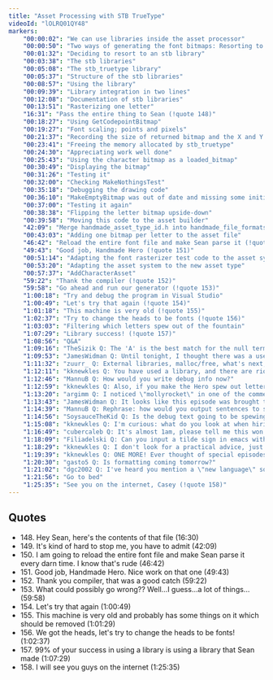 ```yaml
---
title: "Asset Processing with STB TrueType"
videoId: "lOLRQ01QY48"
markers:
    "00:00:02": "We can use libraries inside the asset processor"
    "00:00:50": "Two ways of generating the font bitmaps: Resorting to windows or using a library"
    "00:01:32": "Deciding to resort to an stb library"
    "00:03:38": "The stb libraries"
    "00:05:08": "The stb_truetype library"
    "00:05:37": "Structure of the stb libraries"
    "00:08:57": "Using the library"
    "00:09:39": "Library integration in two lines"
    "00:12:08": "Documentation of stb libraries"
    "00:13:51": "Rasterizing one letter"
    "16:31": "Pass the entire thing to Sean (!quote 148)"
    "00:18:27": "Using GetCodepointBitmap"
    "00:19:27": "Font scaling; points and pixels"
    "00:21:37": "Recording the size of returned bitmap and the X and Y displacement offsets"
    "00:23:41": "Freeing the memory allocated by stb_truetype"
    "00:24:30": "Appreciating work well done"
    "00:25:43": "Using the character bitmap as a loaded_bitmap"
    "00:30:49": "Displaying the bitmap"
    "00:31:26": "Testing it"
    "00:32:00": "Checking MakeNothingsTest"
    "00:35:18": "Debugging the drawing code"
    "00:36:10": "MakeEmptyBitmap was out of date and missing some initialization code"
    "00:37:00": "Testing it again"
    "00:38:38": "Flipping the letter bitmap upside-down"
    "00:39:58": "Moving this code to the asset builder"
    "42:09": "Merge handmade_asset_type_id.h into handmade_file_formats.h (!quote 149)"
    "00:43:03": "Adding one bitmap per letter to the asset file"
    "46:42": "Reload the entire font file and make Sean parse it (!quote 150)"
    "49:43": "Good job, Handmade Hero (!quote 151)"
    "00:51:14": "Adapting the font rasterizer test code to the asset system"
    "00:53:20": "Adapting the asset system to the new asset type"
    "00:57:37": "AddCharacterAsset"
    "59:22": "Thank the compiler (!quote 152)"
    "59:58": "Go ahead and run our generator (!quote 153)"
    "1:00:18": "Try and debug the program in Visual Studio"
    "1:00:49": "Let's try that again (!quote 154)"
    "1:01:18": "This machine is very old (!quote 155)"
    "1:02:37": "Try to change the heads to be fonts (!quote 156)"
    "1:03:03": "Filtering which letters spew out of the fountain"
    "1:07:29": "Library success! (!quote 157)"
    "1:08:56": "Q&A"
    "1:09:16": "TheSizik Q: The 'A' is the best match for the null terminator"
    "1:09:53": "JamesWidman Q: Until tonight, I thought there was a use case for CMake (which is that, if the user compiles the program, it finds libraries so that you don't need to know where they're installed). But now... it seems the STB way is the only reasonable default. I think I'm done with CMake for the foreseeable future"
    "1:11:32": "zuurr_ Q: External libraries, malloc/free, what's next, a java virtual machine?"
    "1:12:11": "kknewkles Q: You have used a library, and there are riots raging in the streets. I see shadows of pitchforks, cast by torch lights of the rabid crowd. Run, Casey, I'll do my best to slow them down. \*tips his hat with a last farewell gaze\*"
    "1:12:46": "MannuB Q: How would you write debug info now?"
    "1:12:59": "kknewkles Q: Also, if you make the Hero spew out letters of my nickname at random (at least 'til the end of Q&A (and we already established that I'm the mascot of the community (le lovable goof))), holy hell will I be happy"
    "1:13:20": "argimm Q: I noticed \"mollyrocket\" in one of the comments of the STB file... Did you make contributions?"
    "1:13:43": "JamesWidman Q: It looks like this episode was brought to us by the letter N"
    "1:14:39": "MannuB Q: Rephrase: how would you output sentences to see debug strings like fps or error codes?"
    "1:14:56": "SoysauceTheKid Q: Is the debug text going to be spewing forth out of the handmade hero's head?"
    "1:15:08": "kknewkles Q: I'm curious: what do you look at when hiring an artist (I have no idea how you apply for that)? After watching a few episodes of Double Fine Adventure I'm in awe at how good artists at Double Fine seem to be and what kind of *richnesses* you have to have to be one of those. You also seem to practise more intelligent and humane approaches to hiring"
    "1:16:49": "cubercaleb Q: It's almost 1am, please tell me this won't be a normal thing"
    "1:18:09": "Filiadelski Q: Can you input a tilde sign in emacs with your config, because I can't?"
    "1:18:29": "kknewkles Q: I don't look for a practical advice, just interested how you do it now. Often my friends tell me \"I can't give you an objective answer/data\" \"screw it, I want YOUR opinion!\""
    "1:19:39": "kknewkles Q: ONE MORE! Ever thought of special episodes with guests/bonus episodes done on specific topics by someone else (being a rad debugger with Jeff or being a splendor deitial programmer with Fabian)?"
    "1:20:30": "gasto5 Q: Is formatting coming tomorrow?"
    "1:21:02": "dgc2002	Q: I've heard you mention a \"new language\" someone is developing. Could you mention the name/creator? I Usually listen to Handmade Hero in my car on my way to work so I can't write it down if I hear it"
    "1:21:56": "Go to bed"
    "1:25:35": "See you on the internet, Casey (!quote 158)"
---
```


## Quotes

* 148\. Hey Sean, here's the contents of that file (16:30)
* 149\. It's kind of hard to stop me, you have to admit (42:09)
* 150\. I am going to reload the entire font file and make Sean parse it every darn time. I know that's rude (46:42)
* 151\. Good job, Handmade Hero. Nice work on that one (49:43)
* 152\. Thank you compiler, that was a good catch (59:22)
* 153\. What could possibly go wrong?? Well...I guess...a lot of things... (59:58)
* 154\. Let's try that again (1:00:49)
* 155\. This machine is very old and probably has some things on it which should be removed (1:01:29)
* 156\. We got the heads, let's try to change the heads to be fonts! (1:02:37)
* 157\. 99% of your success in using a library is using a library that Sean made (1:07:29)
* 158\. I will see you guys on the internet (1:25:35)
